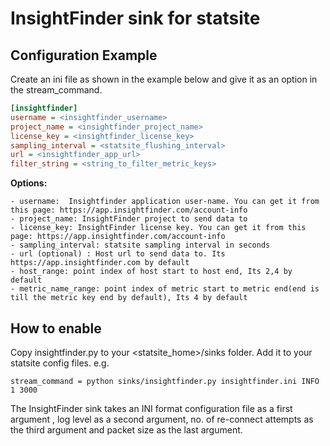# InsightFinder sink for statsite

## Configuration Example
Create an ini file as shown in the example below and give it as an option in the stream_command.
```ini
[insightfinder]
username = <insightfinder_username>
project_name = <insightfinder_project_name>
license_key = <insightfinder_license_key>
sampling_interval = <statsite_flushing_interval>
url = <insightfinder_app_url>
filter_string = <string_to_filter_metric_keys>
```
**Options:**
```
- username:  Insightfinder application user-name. You can get it from this page: https://app.insightfinder.com/account-info
- project_name: InsightFinder project to send data to
- license_key: InsightFinder license key. You can get it from this page: https://app.insightfinder.com/account-info
- sampling_interval: statsite sampling interval in seconds
- url (optional) : Host url to send data to. Its https://app.insightfinder.com by default
- host_range: point index of host start to host end, Its 2,4 by default
- metric_name_range: point index of metric start to metric end(end is till the metric key end by default), Its 4 by default
```

## How to enable
Copy insightfinder.py to your <statsite_home>/sinks folder. Add it to your statsite config files. e.g.

    stream_command = python sinks/insightfinder.py insightfinder.ini INFO 1 3000
    
The InsightFinder sink takes an INI format configuration file as a first argument , log level as a second argument, no. of re-connect attempts as the third argument and packet size as the last argument.
